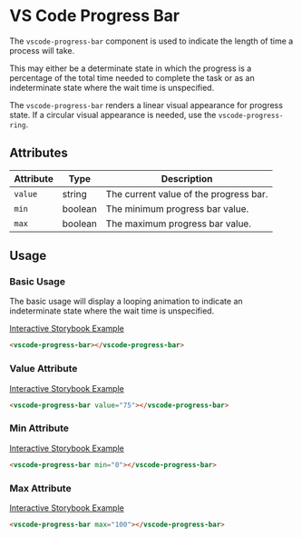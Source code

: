 # VS Code Progress Bar

The `vscode-progress-bar` component is used to indicate the length of time a process will take.

This may either be a determinate state in which the progress is a percentage of the total time needed to complete the task or as an indeterminate state where the wait time is unspecified.

The `vscode-progress-bar` renders a linear visual appearance for progress state. If a circular visual appearance is needed, use the `vscode-progress-ring`.

## Attributes

| Attribute | Type    | Description                            |
| --------- | ------- | -------------------------------------- |
| `value`   | string  | The current value of the progress bar. |
| `min`     | boolean | The minimum progress bar value.        |
| `max`     | boolean | The maximum progress bar value.        |

## Usage

### Basic Usage

The basic usage will display a looping animation to indicate an indeterminate state where the wait time is unspecified.

[Interactive Storybook Example](https://microsoft.github.io/vscode-webview-toolkit/?path=/story/library-progress-bar--default)

```html
<vscode-progress-bar></vscode-progress-bar>
```

### Value Attribute

[Interactive Storybook Example](https://microsoft.github.io/vscode-webview-toolkit/?path=/story/library-progress-bar--with-value)

```html
<vscode-progress-bar value="75"></vscode-progress-bar>
```

### Min Attribute

[Interactive Storybook Example](https://microsoft.github.io/vscode-webview-toolkit/?path=/story/library-progress-bar--with-value)

```html
<vscode-progress-bar min="0"></vscode-progress-bar>
```

### Max Attribute

[Interactive Storybook Example](https://microsoft.github.io/vscode-webview-toolkit/?path=/story/library-progress-bar--with-value)

```html
<vscode-progress-bar max="100"></vscode-progress-bar>
```
